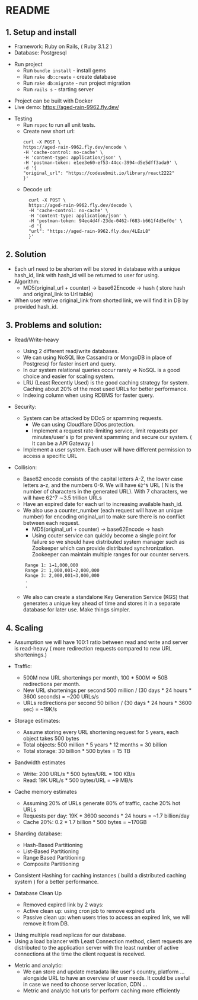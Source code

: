 # README

## 1. Setup and install
  - Framework: Ruby on Rails, ( Ruby 3.1.2 )
  - Database: Postgresql

  + Run project
    - Run `bundle install` - install gems
    - Run `rake db:create` - create database
    - Run `rake db:migrate` - run project migration
    - Run `rails s` - starting server

  - Project can be built with Docker
  - Live demo: https://aged-rain-9962.fly.dev/

  + Testing
    - Run `rspec` to run all unit tests.
    - Create new short url:
      ```
      curl -X POST \
      https://aged-rain-9962.fly.dev/encode \
      -H 'cache-control: no-cache' \
      -H 'content-type: application/json' \
      -H 'postman-token: e1ee3e60-ef53-44cc-3994-d5e5dff3ada9' \
      -d '{
      "original_url": "https://codesubmit.io/library/react2222"
      }'
      ```
    - Decode url:
      ```
        curl -X POST \
        https://aged-rain-9962.fly.dev/decode \
        -H 'cache-control: no-cache' \
        -H 'content-type: application/json' \
        -H 'postman-token: 94ec4d4f-23de-0462-f683-b661f4d5ef0e' \
        -d '{
        "url": "https://aged-rain-9962.fly.dev/4LEzL8"
        }'
      ```
## 2. Solution
  - Each url need to be shorten will be stored in database with a unique hash_id, link with hash_id will be returned to user for using.
  - Algorithm:
    - MD5(original_url + counter) -> base62Encode -> hash ( store hash and original_link to Url table)
  - When user retrive original_link from shorted link, we will find it in DB by provided hash_id.

## 3. Problems and solution:
  - Read/Write-heavy
    + Using 2 different read/write databases.
    + We can using NoSQL like Cassandra or MongoDB in place of Postgresql for faster insert and query.
    + In our system relational queries occur rarely => NoSQL is a good choice and easier for scaling system.
    + LRU (Least Recently Used) is the good caching strategy for system. Caching about 20% of the most used URLs for better performance.
    + Indexing column when using RDBMS for faster query.

  - Security:
    - System can be attacked by DDoS or spamming requests.
      + We can using Cloudflare DDos protection.
      + Implement a request rate-limiting service, limit requests per minutes/user's ip for prevent spamming and secure our system. ( It can be a API Gateway )
    - Implement a user system. Each user will have different permission to access a specific URL

  - Collision:
    + Base62 encode consists of the capital letters A-Z, the lower case letters a-z, and the numbers 0-9. We will have `62^N` URL ( N is the number of characters in the generated URL). With 7 characters, we will have 62^7 ∼3.5 trillion URLs
    + Have an expired date for each url to increasing available hash_id.
    + We also use a counter_number (each request will have an unique number) for encoding original_url to make sure there is no conflict between each request.
      + MD5(original_url + counter) -> base62Encode -> hash
      + Using couter service can quickly become a single point for failure so we should have distributed system manager such as Zookeeper which can provide distributed synchronization. Zookeeper can maintain multiple ranges for our counter servers.
    ```
        Range 1: 1→1,000,000
        Range 2: 1,000,001→2,000,000
        Range 3: 2,000,001→3,000,000
        .
        .
    ```

    + We also can create a standalone Key Generation Service (KGS) that generates a unique key ahead of time and stores it in a separate database for later use. Make things simpler.

## 4. Scaling

  - Assumption we will have 100:1 ratio between read and write and server is read-heavy ( more redirection requests compared to new URL shortenings.)
  - Traffic:
    + 500M new URL shortenings per month, 100 * 500M => 50B redirections per month.
    + New URL shortenings per second
      500 million / (30 days * 24 hours * 3600 seconds) = ~200 URLs/s
    + URLs redirections per second
      50 billion / (30 days * 24 hours * 3600 sec) = ~19K/s
  - Storage estimates:
    + Assume storing every URL shortening request for 5 years, each object takes 500 bytes
    + Total objects: 500 million * 5 years * 12 months = 30 billion
    + Total storage: 30 billion * 500 bytes = 15 TB

  - Bandwidth estimates
    + Write: 200 URL/s * 500 bytes/URL = 100 KB/s
    + Read: 19K URL/s * 500 bytes/URL = ~9 MB/s

  - Cache memory estimates
    + Assuming 20% of URLs generate 80% of traffic, cache 20% hot URLs
    + Requests per day: 19K * 3600 seconds * 24 hours = ~1.7 billion/day
    + Cache 20%: 0.2 * 1.7 billion * 500 bytes = ~170GB

  - Sharding database:
    + Hash-Based Partitioning
    + List-Based Partitioning
    + Range Based Partitioning
    + Composite Partitioning

  - Consistent Hashing for caching instances ( build a distributed caching system ) for a better performance.

  - Database Clean Up
    + Removed expired link by 2 ways:
    + Active clean up: using cron job to remove expired urls
    + Passive clean up: when users tries to access an expired link, we will remove it from DB.

  + Using multiple read replicas for our database.
  + Using a load balancer with Least Connection method, client requests are distributed to the application server with the least number of active connections at the time the client request is received.

  - Metric and analytic:
    + We can store and update metadata like user's country, platform ... alongside URL to have an overview of user needs. It could be useful in case we need to choose server location, CDN ...
    + Metric and analytic hot urls for perform caching more efficiently
